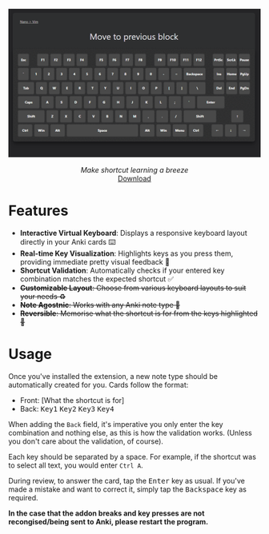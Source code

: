 <p align="center">
<img src="media/demo.gif">

<p align="center"><i>Make shortcut learning a breeze</i><br><a href="https://github.com/Jayy001/AnkiKeys/releases/tag/alpha">Download</a>

# Features

- **Interactive Virtual Keyboard**: Displays a responsive keyboard layout directly in your Anki cards ⌨️
- **Real-time Key Visualization**: Highlights keys as you press them, providing immediate pretty visual feedback 🤩
- **Shortcut Validation**: Automatically checks if your entered key combination matches the expected shortcut ✅
- ~~**Customizable Layout**: Choose from various keyboard layouts to suit your needs ♻️~~
- ~~**Note Agostnic**: Works with any Anki note type 🎫~~
- ~~**Reversible**: Memorise what the shortcut is for from the keys highlighted 🤔~~

# Usage

Once you've installed the extension, a new note type should be automatically created for you. Cards follow the format:

- Front: [What the shortcut is for]
- Back: <kbd>Key1</kbd> <kbd>Key2</kbd> <kbd>Key3</kbd> <kbd>Key4</kbd>

When adding the `Back` field, it's imperative you only enter the key combination and nothing else, as this is how the validation works. (Unless you don't care about the validation, of course).

Each key should be separated by a space. For example, if the shortcut was to select all text, you would enter `Ctrl A`.

During review, to answer the card, tap the <kbd>Enter</kbd> key as usual. If you've made a mistake and want to correct it, simply tap the <kbd>Backspace</kbd> key as required.

**In the case that the addon breaks and key presses are not recongised/being sent to Anki, please restart the program.**
